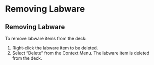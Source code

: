 # Removing Labware

## Removing Labware

To remove labware items from the deck:

1. Right-click the labware item to be deleted.
2. Select “Delete” from the Context Menu. The labware item is deleted from the deck.

